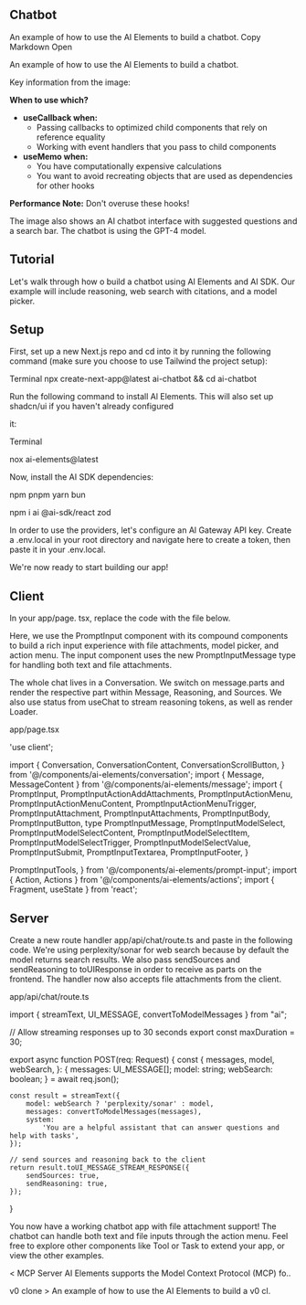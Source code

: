 ## Chatbot

An example of how to use the AI Elements to build a chatbot.
Copy Markdown Open

An example of how to use the Al Elements to build a chatbot.

Key information from the image:

**When to use which?**

*   **useCallback when:**
    *   Passing callbacks to optimized child components that rely on reference equality
    *   Working with event handlers that you pass to child components
*   **useMemo when:**
    *   You have computationally expensive calculations
    *   You want to avoid recreating objects that are used as dependencies for other hooks

**Performance Note:** Don't overuse these hooks!

The image also shows an AI chatbot interface with suggested questions and a search bar. The chatbot is using the GPT-4 model.

## Tutorial

Let's walk through how o build a chatbot using Al Elements and Al SDK. Our example will include reasoning, web search with citations, and a model picker.

## Setup

First, set up a new Next.js repo and cd into it by running the following command (make sure you choose to use Tailwind the project setup):

Terminal
npx create-next-app@latest ai-chatbot && cd ai-chatbot

Run the following command to install Al Elements. This will also set up shadcn/ui if you haven't already configured

it:

Terminal

nox ai-elements@latest

Now, install the AI SDK dependencies:

npm pnpm yarn bun

npm i ai @ai-sdk/react zod

In order to use the providers, let's configure an Al Gateway API key. Create a .env.local in your root directory and navigate here to create a token, then paste it in your .env.local.

We're now ready to start building our app!

## Client

In your app/page. tsx, replace the code with the file below.

Here, we use the PromptInput component with its compound components to build a rich input experience with file attachments, model picker, and action menu. The input component uses the new PromptInputMessage type for handling both text and file attachments.

The whole chat lives in a Conversation. We switch on message.parts and render the respective part within Message, Reasoning, and Sources. We also use status from useChat to stream reasoning tokens, as well as render Loader.

app/page.tsx

'use client';

import {
  Conversation,
  ConversationContent,
  ConversationScrollButton,
} from '@/components/ai-elements/conversation';
import { Message, MessageContent } from '@/components/ai-elements/message';
import {
  PromptInput,
  PromptInputActionAddAttachments,
  PromptInputActionMenu,
  PromptInputActionMenuContent,
  PromptInputActionMenuTrigger,
  PromptInputAttachment,
  PromptInputAttachments,
  PromptInputBody,
  PromptInputButton,
  type PromptInputMessage,
  PromptInputModelSelect,
  PromptInputModelSelectContent,
  PromptInputModelSelectItem,
  PromptInputModelSelectTrigger,
  PromptInputModelSelectValue,
  PromptInputSubmit,
  PromptInputTextarea,
  PromptInputFooter,
}

PromptInputTools,
} from '@/components/ai-elements/prompt-input';
import { Action, Actions } from '@/components/ai-elements/actions';
import { Fragment, useState } from 'react';

## Server

Create a new route handler app/api/chat/route.ts and paste in the following code. We're using perplexity/sonar for web search because by default the model returns search results. We also pass sendSources and sendReasoning to toUIResponse in order to receive as parts on the frontend. The handler now also accepts file attachments from the client.

app/api/chat/route.ts

import { streamText, UI_MESSAGE, convertToModelMessages } from "ai";

// Allow streaming responses up to 30 seconds
export const maxDuration = 30;

export async function POST(req: Request) {
    const {
        messages,
        model,
        webSearch,
    }: {
        messages: UI_MESSAGE[];
        model: string;
        webSearch: boolean;
    } = await req.json();

    const result = streamText({
        model: webSearch ? 'perplexity/sonar' : model,
        messages: convertToModelMessages(messages),
        system:
            'You are a helpful assistant that can answer questions and help with tasks',
    });

    // send sources and reasoning back to the client
    return result.toUI_MESSAGE_STREAM_RESPONSE({
        sendSources: true,
        sendReasoning: true,
    });
}

You now have a working chatbot app with file attachment support! The chatbot can handle both text and file inputs through the action menu. Feel free to explore other components like Tool or Task to extend your app, or view the other examples.

< MCP Server
AI Elements supports the Model Context Protocol (MCP) fo..

v0 clone > An example of how to use the AI Elements to build a v0 cl.